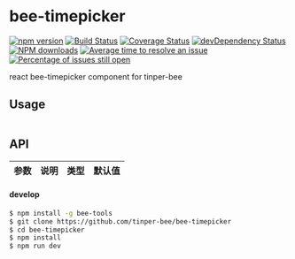 # bee-timepicker

[![npm version](https://img.shields.io/npm/v/bee-timepicker.svg)](https://www.npmjs.com/package/bee-timepicker)
[![Build Status](https://img.shields.io/travis/tinper-bee/bee-timepicker/master.svg)](https://travis-ci.org/tinper-bee/bee-timepicker)
[![Coverage Status](https://coveralls.io/repos/github/tinper-bee/bee-timepicker/badge.svg?branch=master)](https://coveralls.io/github/tinper-bee/bee-timepicker?branch=master)
[![devDependency Status](https://img.shields.io/david/dev/tinper-bee/bee-timepicker.svg)](https://david-dm.org/tinper-bee/bee-timepicker#info=devDependencies)
[![NPM downloads](http://img.shields.io/npm/dm/bee-timepicker.svg?style=flat)](https://npmjs.org/package/bee-timepicker)
[![Average time to resolve an issue](http://isitmaintained.com/badge/resolution/tinper-bee/bee-timepicker.svg)](http://isitmaintained.com/project/tinper-bee/bee-timepicker "Average time to resolve an issue")
[![Percentage of issues still open](http://isitmaintained.com/badge/open/tinper-bee/bee-timepicker.svg)](http://isitmaintained.com/project/tinper-bee/bee-timepicker "Percentage of issues still open")



react bee-timepicker component for tinper-bee


## Usage

```js


```



## API

|参数|说明|类型|默认值|
|:--|:---:|:--:|---:|

#### develop

```sh
$ npm install -g bee-tools
$ git clone https://github.com/tinper-bee/bee-timepicker
$ cd bee-timepicker
$ npm install
$ npm run dev
```
